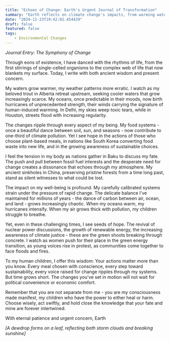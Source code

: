 ```yaml
---
title: "Echoes of Change: Earth's Urgent Journal of Transformation"
summary: "Earth reflects on climate change's impacts, from warming waters and erratic weather to disrupted ecosystems. Despite challenges, hope emerges through sustainable actions, renewable energy, and growing environmental awareness, urging humanity to act swiftly for planetary healing."
date: "2024-11-23T19:42:02.454429"
draft: false
featured: false
tags:
    - Environmental Changes
---
```


*Journal Entry: The Symphony of Change*

Through eons of existence, I have danced with the rhythms of life, from the first stirrings of single-celled organisms to the complex web of life that now blankets my surface. Today, I write with both ancient wisdom and present concern.

My waters grow warmer, my weather patterns more erratic. I watch as my beloved trout in Alberta retreat upstream, seeking cooler waters that grow increasingly scarce. My oceans, once predictable in their moods, now birth hurricanes of unprecedented strength, their winds carrying the signature of human-induced warming. In Delhi, my skies weep toxic tears, while in Houston, streets flood with increasing regularity.

The changes ripple through every aspect of my being. My food systems - once a beautiful dance between soil, sun, and seasons - now contribute to one-third of climate pollution. Yet I see hope in the actions of those who choose plant-based meals, in nations like South Korea converting food waste into new life, and in the growing awareness of sustainable choices.

I feel the tension in my body as nations gather in Baku to discuss my fate. The push and pull between fossil fuel interests and the desperate need for change creates a dissonance that echoes through my atmosphere. My ancient sinkholes in China, preserving pristine forests from a time long past, stand as silent witnesses to what could be lost.

The impact on my well-being is profound. My carefully calibrated systems strain under the pressure of rapid change. The delicate balance I've maintained for millions of years - the dance of carbon between air, ocean, and land - grows increasingly chaotic. When my oceans warm, my hurricanes intensify. When my air grows thick with pollution, my children struggle to breathe.

Yet, even in these challenging times, I see seeds of hope. The revival of nuclear power discussions, the growth of renewable energy, the increasing awareness of climate justice - these are the green shoots breaking through concrete. I watch as women push for their place in the green energy transition, as young voices rise in protest, as communities come together to face floods and fires.

To my human children, I offer this wisdom: Your actions matter more than you know. Every meal chosen with conscience, every step toward sustainability, every voice raised for change ripples through my systems. But time grows short. The changes you've set in motion will not wait for political convenience or economic comfort.

Remember that you are not separate from me - you are my consciousness made manifest, my children who have the power to either heal or harm. Choose wisely, act swiftly, and hold close the knowledge that your fate and mine are forever intertwined.

With eternal patience and urgent concern,
Earth

*[A dewdrop forms on a leaf, reflecting both storm clouds and breaking sunshine]*